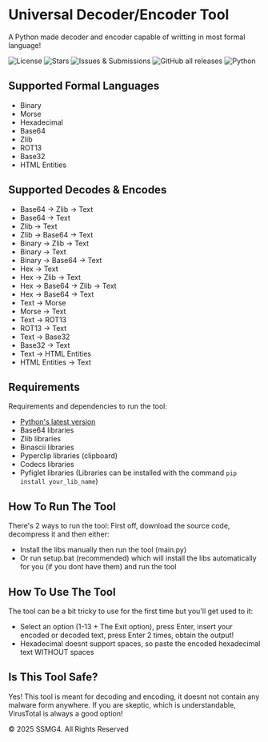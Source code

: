 # Universal Decoder/Encoder Tool
A Python made decoder and encoder capable of writting in most formal language!

![License](https://img.shields.io/github/license/SSMG4/Universal-Decoder-Encoder-Tool)
![Stars](https://img.shields.io/github/stars/SSMG4/Universal-Decoder-Encoder-Tool?style=social)
![Issues & Submissions](https://img.shields.io/github/issues/SSMG4/Universal-Decoder-Encoder-Tool)
![GitHub all releases](https://img.shields.io/github/downloads/SSMG4/Universal-Decoder-Encoder-Tool/total?label=Downloads&logo=github)
![Python](https://img.shields.io/badge/-Python-306998?logo=python&logoColor=yellow&style=flat)

## Supported Formal Languages
- Binary
- Morse
- Hexadecimal
- Base64
- Zlib
- ROT13
- Base32
- HTML Entities

## Supported Decodes & Encodes
- Base64 -> Zlib -> Text
- Base64 -> Text
- Zlib -> Text
- Zlib -> Base64 -> Text
- Binary -> Zlib -> Text
- Binary -> Text
- Binary -> Base64 -> Text
- Hex -> Text
- Hex -> Zlib -> Text
- Hex -> Base64 -> Zlib -> Text
- Hex -> Base64 -> Text
- Text -> Morse
- Morse -> Text
- Text -> ROT13
- ROT13 -> Text
- Text -> Base32
- Base32 -> Text
- Text -> HTML Entities
- HTML Entities -> Text

## Requirements
Requirements and dependencies to run the tool:
- [Python's latest version](https://www.python.org/)
- Base64 libraries
- Zlib libraries
- Binascii libraries
- Pyperclip libraries (clipboard)
- Codecs libraries
- Pyfiglet libraries
(Libraries can be installed with the command ```pip install your_lib_name```)

## How To Run The Tool
There's 2 ways to run the tool:
First off, download the source code, decompress it and then either:
- Install the libs manually then run the tool (main.py)
- Or run setup.bat (recommended) which will install the libs automatically for you (if you dont have them) and run the tool

## How To Use The Tool
The tool can be a bit tricky to use for the first time but you'll get used to it:
- Select an option (1-13 + The Exit option), press Enter, insert your encoded or decoded text, press Enter 2 times, obtain the output!
- Hexadecimal doesnt support spaces, so paste the encoded hexadecimal text WITHOUT spaces

## Is This Tool Safe?
Yes! This tool is meant for decoding and encoding, it doesnt not contain any malware form anywhere.
If you are skeptic, which is understandable, VirusTotal is always a good option!

&copy; 2025 SSMG4. All Rights Reserved
